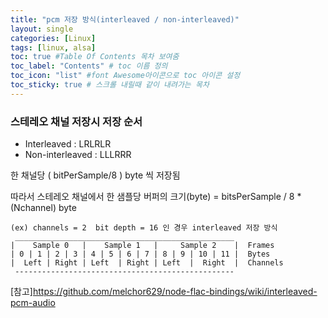 ```yaml
---
title: "pcm 저장 방식(interleaved / non-interleaved)"
layout: single
categories: [Linux]
tags: [linux, alsa]
toc: true #Table Of Contents 목차 보여줌
toc_label: "Contents" # toc 이름 정의
toc_icon: "list" #font Awesome아이콘으로 toc 아이콘 설정
toc_sticky: true # 스크롤 내릴때 같이 내려가는 목차
---
```



### 스테레오 채널 저장시 저장 순서

- Interleaved : LRLRLR 
- Non-interleaved : LLLRRR

한 채널당 ( bitPerSample/8 ) byte 씩 저장됨

따라서 스테레오 채널에서 한 샘플당 버퍼의 크기(byte) = bitsPerSample / 8 * (Nchannel) byte


```
(ex) channels = 2  bit depth = 16 인 경우 interleaved 저장 방식
 _________________________________________________
|    Sample 0   |    Sample 1   |     Sample 2    |  Frames
| 0 | 1 | 2 | 3 | 4 | 5 | 6 | 7 | 8 | 9 | 10 | 11 |  Bytes
|  Left | Right | Left  | Right | Left  |  Right  |  Channels
 -------------------------------------------------
```

[참고]<https://github.com/melchor629/node-flac-bindings/wiki/interleaved-pcm-audio>